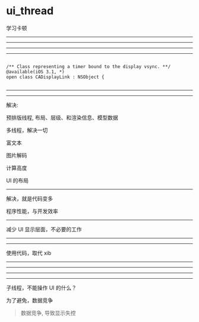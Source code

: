 # ui_thread
学习卡顿



<hr>



<hr>



<hr>



<hr>


```

/** Class representing a timer bound to the display vsync. **/
@available(iOS 3.1, *)
open class CADisplayLink : NSObject {


```



<hr>



<hr>

解决:


预排版线程, 布局、层级、和渲染信息、模型数据


多线程，解决一切


富文本


图片解码


计算高度


UI 的布局



<hr>

解决，就是代码变多


程序性能，与开发效率

<hr>

减少 UI 显示层面，不必要的工作



<hr>



<hr>


使用代码，取代 xib



<hr>



<hr>


<hr>



<hr>


子线程，不能操作 UI 的什么？


为了避免，数据竞争


> 数据竞争, 导致显示失控
